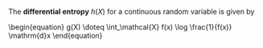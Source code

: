 The **differential entropy** $h(X)$ for a continuous random variable is given by

\begin{equation}
g(X) \doteq \int_\mathcal{X} f(x) \log \frac{1}{f(x)} \mathrm{d}x
\end{equation}
